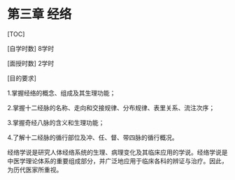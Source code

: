 # 第三章  经络

[TOC]

[自学时数] 8学时

[面授时数] 2学时

[目的要求]

1.掌握经络的概念、组成及其生理功能；

2.掌握十二经脉的名称、走向和交接规律、分布规律、表里关系、流注次序；

3.掌握奇经八脉的含义和生理功能；

4.了解十二经脉的循行部位及冲、任、督、带四脉的循行概况。

经络学说是研究人体经络系统的生理、病理变化及其临床应用的学说。经络学说是中医学理论体系的重要组成部分，并广泛地应用于临床各科的辨证与治疗。因此，为历代医家所重视。
